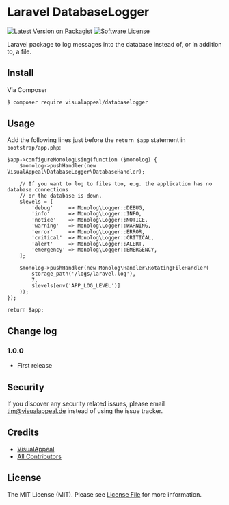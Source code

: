 # Laravel DatabaseLogger

[![Latest Version on Packagist][ico-version]][link-packagist]
[![Software License][ico-license]](LICENSE.md)

Laravel package to log messages into the database instead of, or in addition to, a file.

## Install

Via Composer

``` bash
$ composer require visualappeal/databaselogger
```

## Usage

Add the following lines just before the `return $app` statement in `bootstrap/app.php`:

```
$app->configureMonologUsing(function ($monolog) {
    $monolog->pushHandler(new VisualAppeal\DatabaseLogger\DatabaseHandler);
    
    // If you want to log to files too, e.g. the application has no database connections
    // or the database is down.
    $levels = [
        'debug'     => Monolog\Logger::DEBUG,
        'info'      => Monolog\Logger::INFO,
        'notice'    => Monolog\Logger::NOTICE,
        'warning'   => Monolog\Logger::WARNING,
        'error'     => Monolog\Logger::ERROR,
        'critical'  => Monolog\Logger::CRITICAL,
        'alert'     => Monolog\Logger::ALERT,
        'emergency' => Monolog\Logger::EMERGENCY,
    ];

    $monolog->pushHandler(new Monolog\Handler\RotatingFileHandler(
        storage_path('/logs/laravel.log'),
        7,
        $levels[env('APP_LOG_LEVEL')]
    ));
});

return $app;
```

## Change log

### 1.0.0

* First release

## Security

If you discover any security related issues, please email tim@visualappeal.de instead of using the issue tracker.

## Credits

- [VisualAppeal][link-author]
- [All Contributors][link-contributors]

## License

The MIT License (MIT). Please see [License File](LICENSE.md) for more information.

[ico-version]: https://img.shields.io/packagist/v/VisualAppeal/DatabaseLogger.svg?style=flat-square
[ico-license]: https://img.shields.io/badge/license-MIT-brightgreen.svg?style=flat-square

[link-packagist]: https://packagist.org/packages/VisualAppeal/DatabaseLogger
[link-author]: https://github.com/visualappeal
[link-contributors]: ../../contributors
